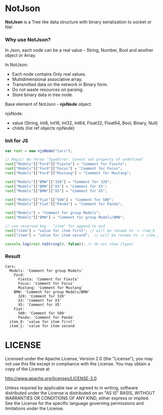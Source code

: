 # NotJson
**NotJson** is a Tree like data structure with binary serialization to socket or file! 

### Why use NotJson?
In Json, each node can be a real value - String, Number, Bool and another object or Array.

In NotJson: 
- Each node contains Only real values.
- Multidimensional associative array.
- Transmitted data  on the network in Binary form.
- Do not waste resources on parsing.
- Store binary data in tree node.

Base element of NotJson - **njsNode** object.

njsNode:
 - value (String, Int8, Int16, Int32, Int64, Float32, Float64, Bool,  Binary, Null)
 - childs (list ref objects njsNode)


### Init for JS
```javascript
var root = new njsNode("Cars");

// Magic! No throw 'TypeError: Cannot set property of undefined'
root["Models"]["Ford"]["Fiesta"] = "Comment for Fiesta";  
root["Models"]["Ford"]["Focus"] = "Comment for Focus";
root["Models"]["Ford"]["Mustang"] = "Comment for Mustang";

root["Models"]["BMW"]["320"] = "Comment for 320"; 
root["Models"]["BMW"]["X3"] = "Comment for X3";
root["Models"]["BMW"]["X5"] = "Comment for X5";

root["Models"]["Fiat"]["500"] = "Comment for 500"; 
root["Models"]["Fiat"]["Panda"] = "Comment for Panda";

root["Models"] = "Comment for group Models";
root["Models"]["BMW"] = "Comment for group Models/BMW";

// use reserved key - "item" for append to end
root["item"] = "value for item first"; // will be rename to -> item_0
root["item"] = "value for item second";  // will be rename to -> item_1

console.log(root.toString(0, false)); // do not show [type] 
```
### Result
```text
Cars: 
  Models: 'Comment for group Models'
    Ford: 
      Fiesta: 'Comment for Fiesta'
      Focus: 'Comment for Focus'
      Mustang: 'Comment for Mustang'
    BMW: 'Comment for group Models/BMW'
      320: 'Comment for 320'
      X3: 'Comment for X3'
      X5: 'Comment for X5'
    Fiat: 
      500: 'Comment for 500'
      Panda: 'Comment for Panda'
  item_0: 'value for item first'
  item_1: 'value for item second
```




LICENSE
=======

Licensed under the Apache License, Version 2.0 (the "License");
you may not use this file except in compliance with the License.
You may obtain a copy of the License at

   http://www.apache.org/licenses/LICENSE-2.0

Unless required by applicable law or agreed to in writing, software
distributed under the License is distributed on an "AS IS" BASIS,
WITHOUT WARRANTIES OR CONDITIONS OF ANY KIND, either express or implied.
See the License for the specific language governing permissions and
limitations under the License.
 
